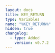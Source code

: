 ```yaml
---
layout: docs
title: KEY_RETURN
type: Variables
name: "%KEY_RETURN%"
hidden: true
changelog:
  - type: Added
    version: v0.7.2
---
```

